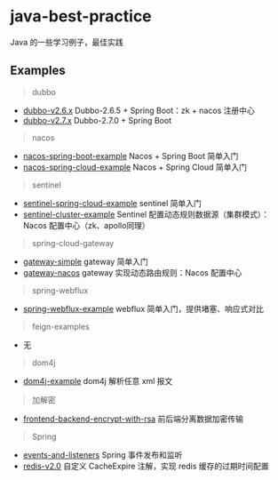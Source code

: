 # java-best-practice

Java 的一些学习例子，最佳实践

## Examples

> dubbo
- [dubbo-v2.6.x](dubbo-examples/dubbo-v2.6.x) Dubbo-2.6.5 + Spring Boot：zk + nacos 注册中心
- [dubbo-v2.7.x](dubbo-examples/dubbo-v2.7.x) Dubbo-2.7.0 + Spring Boot


> nacos
- [nacos-spring-boot-example](nacos-examples/nacos-spring-boot-example) Nacos + Spring Boot 简单入门
- [nacos-spring-cloud-example](nacos-examples/nacos-spring-cloud-example) Nacos + Spring Cloud 简单入门


> sentinel
- [sentinel-spring-cloud-example](sentinel-examples/sentinel-spring-cloud-example) sentinel 简单入门
- [sentinel-cluster-example](sentinel-examples/sentinel-cluster-example) Sentinel 配置动态规则数据源（集群模式）：Nacos 配置中心（zk、apollo同理）


> spring-cloud-gateway
- [gateway-simple](gateway-examples/gateway-simple) gateway 简单入门
- [gateway-nacos](gateway-examples/gateway-nacos) gateway 实现动态路由规则：Nacos 配置中心


> spring-webflux
- [spring-webflux-example](spring-webflux-example) webflux 简单入门，提供堵塞、响应式对比


> feign-examples
- 无


> dom4j
- [dom4j-example](dom4j-example) dom4j 解析任意 xml 报文


> 加解密
- [frontend-backend-encrypt-with-rsa](encrypt-examples/frontend-backend-encrypt-with-rsa) 前后端分离数据加密传输


> Spring
- [events-and-listeners](spring-boot-examples/events-and-listeners) Spring 事件发布和监听
- [redis-v2.0](spring-boot-examples/redis-v2.0) 自定义 CacheExpire 注解，实现 redis 缓存的过期时间配置
